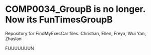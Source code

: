 # COMP0034_GroupB is no longer. Now its FunTimesGroupB
Repository for FindMyExecCar files. Christian, Ellen, Freya, Wui Yan, Zhaslan

FUUUUUUUN

